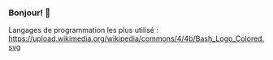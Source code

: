 ### Bonjour! 👋

Langages de programmation les plus utilisé :
https://upload.wikimedia.org/wikipedia/commons/4/4b/Bash_Logo_Colored.svg
